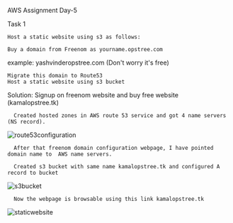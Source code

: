 AWS Assignment Day-5

Task 1

    Host a static website using s3 as follows:

    Buy a domain from Freenom as yourname.opstree.com

 example: yashvinderopstree.com (Don't worry it's free)

    Migrate this domain to Route53
    Host a static website using s3 bucket

Solution: 
      Signup on freenom website and buy free website (kamalopstree.tk)
      
      Created hosted zones in AWS route 53 service and got 4 name servers (NS record).
   ![route53configuration](https://github.com/kamal24111991/Cloud-Aws-Assignment/blob/master/day6/media/route53configuration.png)
      
      After that freenom domain configuration webpage, I have pointed domain name to  AWS name servers.
      
      Created s3 bucket with same name kamalopstree.tk and configured A record to bucket   
  ![s3bucket](https://github.com/kamal24111991/Cloud-Aws-Assignment/blob/master/day6/media/s3bucket.png)
      
      
      Now the webpage is browsable using this link kamalopstree.tk
      
   ![staticwebsite](https://github.com/kamal24111991/Cloud-Aws-Assignment/blob/master/day6/media/staticwebsite.png)
      
